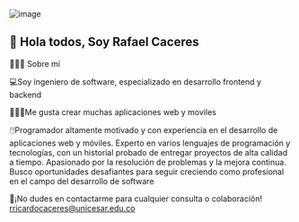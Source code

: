 ![image](https://github.com/user-attachments/assets/ee3e0604-b59c-480f-868e-5154ee7f04c4)


## 👋 Hola todos, Soy Rafael Caceres 

👨🏼‍💻 Sobre mí

💻Soy ingeniero de software, especializado en desarrollo frontend y backend

👨🏼‍💻Me gusta crear muchas aplicaciones web y moviles

🖱️Programador altamente motivado y con experiencia en el desarrollo de aplicaciones web y móviles. Experto en varios lenguajes de programación y tecnologías, con un historial probado de entregar proyectos de alta calidad a tiempo. Apasionado por la resolución de problemas y la mejora continua. Busco oportunidades desafiantes para seguir creciendo como profesional en el campo del desarrollo de software

📧¡No dudes en contactarme para cualquier consulta o colaboración! rricardocaceres@unicesar.edu.co


<!--
**RafaelCaceres98/RafaelCaceres98** is a ✨ _special_ ✨ repository because its `README.md` (this file) appears on your GitHub profile.

Here are some ideas to get you started:

- 🔭 I’m currently working on ...
- 🌱 I’m currently learning ...
- 👯 I’m looking to collaborate on ...
- 🤔 I’m looking for help with ...
- 💬 Ask me about ...
- 📫 How to reach me: ...
- 😄 Pronouns: ...
- ⚡ Fun fact: ...
-->

